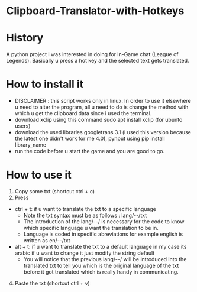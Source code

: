 # Clipboard-Translator-with-Hotkeys
# History
A python project i was interested in doing for in-Game chat (League of Legends). Basically u press a hot key and the selected text gets translated.
# How to install it
- DISCLAIMER : this script works only in linux. In order to use it elsewhere u need to alter the program, all u need to do is change the method with which u get the clipboard data since i used the terminal.
- download xclip using this command sudo apt install xclip (for ubunto users)
- download the used libraries googletrans 3.1 (i used this version because the latest one didn't work for me 4.0), pynput using pip install library_name
- run the code before u start the game and you are good to go.

# How to use it
1. Copy some txt (shortcut ctrl + c)
2. Press
  - ctrl + t: if u want to translate the txt to a specific language
     - Note the txt syntax must be as follows : lang/--/txt
     - The introduction of the lang/--/ is necessary for the code to know which specific language u want the translation to be in.
     - Language is coded in specific abreviations for example english is written as en/--/txt
  - alt + t: if u want to translate the txt to a default language in my case its arabic if u want to change it just modify the string default
     - You will notice that the previous lang/--/ will be introduced into the translated txt to tell you which is the original language of the txt before it got translated which is really handy in communicating.
4. Paste the txt (shortcut ctrl + v)
